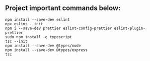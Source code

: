 ## Project important commands below:

```
npm install --save-dev eslint
npx eslint --init
npm i --save-dev prettier eslint-config-prettier eslint-plugin-prettier
sudo npm install -g typescript
tsc --init
npm install --save-dev @types/node
npm install --save-dev @types/express
tsc
```
